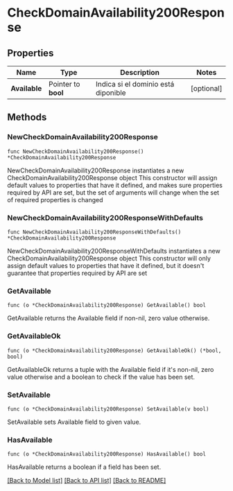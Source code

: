 # CheckDomainAvailability200Response

## Properties

Name | Type | Description | Notes
------------ | ------------- | ------------- | -------------
**Available** | Pointer to **bool** | Indica si el dominio está diponible | [optional] 

## Methods

### NewCheckDomainAvailability200Response

`func NewCheckDomainAvailability200Response() *CheckDomainAvailability200Response`

NewCheckDomainAvailability200Response instantiates a new CheckDomainAvailability200Response object
This constructor will assign default values to properties that have it defined,
and makes sure properties required by API are set, but the set of arguments
will change when the set of required properties is changed

### NewCheckDomainAvailability200ResponseWithDefaults

`func NewCheckDomainAvailability200ResponseWithDefaults() *CheckDomainAvailability200Response`

NewCheckDomainAvailability200ResponseWithDefaults instantiates a new CheckDomainAvailability200Response object
This constructor will only assign default values to properties that have it defined,
but it doesn't guarantee that properties required by API are set

### GetAvailable

`func (o *CheckDomainAvailability200Response) GetAvailable() bool`

GetAvailable returns the Available field if non-nil, zero value otherwise.

### GetAvailableOk

`func (o *CheckDomainAvailability200Response) GetAvailableOk() (*bool, bool)`

GetAvailableOk returns a tuple with the Available field if it's non-nil, zero value otherwise
and a boolean to check if the value has been set.

### SetAvailable

`func (o *CheckDomainAvailability200Response) SetAvailable(v bool)`

SetAvailable sets Available field to given value.

### HasAvailable

`func (o *CheckDomainAvailability200Response) HasAvailable() bool`

HasAvailable returns a boolean if a field has been set.


[[Back to Model list]](../README.md#documentation-for-models) [[Back to API list]](../README.md#documentation-for-api-endpoints) [[Back to README]](../README.md)


